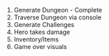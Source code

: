 1. Generate Dungeon - Complete
2. Traverse Dungeon via console
3. Generate Challenges
4. Hero takes damage
5. Inventory/Items
6. Game over visuals